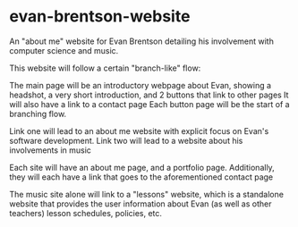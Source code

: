 # evan-brentson-website
An "about me" website for Evan Brentson detailing his involvement with computer science and music.

This website will follow a certain "branch-like" flow:

The main page will be an introductory webpage about Evan, showing a headshot, a very short introduction, and 2 buttons that link to other pages
It will also have a link to a contact page
Each button page will be the start of a branching flow.

Link one will lead to an about me website with explicit focus on Evan's software development. Link two will lead to a website about his involvements in music

Each site will have an about me page, and a portfolio page. Additionally, they will each have a link that goes to the aforementioned contact page

The music site alone will link to a "lessons" website, which is a standalone website that provides the user information about Evan (as well as other teachers) lesson schedules, policies, etc.